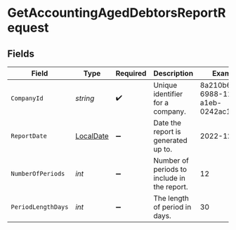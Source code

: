 # GetAccountingAgedDebtorsReportRequest


## Fields

| Field                                                               | Type                                                                | Required                                                            | Description                                                         | Example                                                             |
| ------------------------------------------------------------------- | ------------------------------------------------------------------- | ------------------------------------------------------------------- | ------------------------------------------------------------------- | ------------------------------------------------------------------- |
| `CompanyId`                                                         | *string*                                                            | :heavy_check_mark:                                                  | Unique identifier for a company.                                    | 8a210b68-6988-11ed-a1eb-0242ac120002                                |
| `ReportDate`                                                        | [LocalDate](https://nodatime.org/3.1.x/api/NodaTime.LocalDate.html) | :heavy_minus_sign:                                                  | Date the report is generated up to.                                 | 2022-12-31                                                          |
| `NumberOfPeriods`                                                   | *int*                                                               | :heavy_minus_sign:                                                  | Number of periods to include in the report.                         | 12                                                                  |
| `PeriodLengthDays`                                                  | *int*                                                               | :heavy_minus_sign:                                                  | The length of period in days.                                       | 30                                                                  |